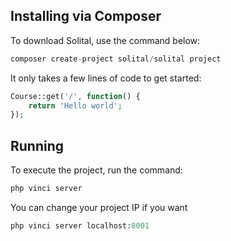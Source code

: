 ## Installing via Composer 

To download Solital, use the command below:


```php
composer create-project solital/solital project
```
        
It only takes a few lines of code to get started:

```php
Course::get('/', function() {
    return 'Hello world';
});
```
        
## Running
To execute the project, run the command:

```php
php vinci server
```

You can change your project IP if you want

```php
php vinci server localhost:8001
```
